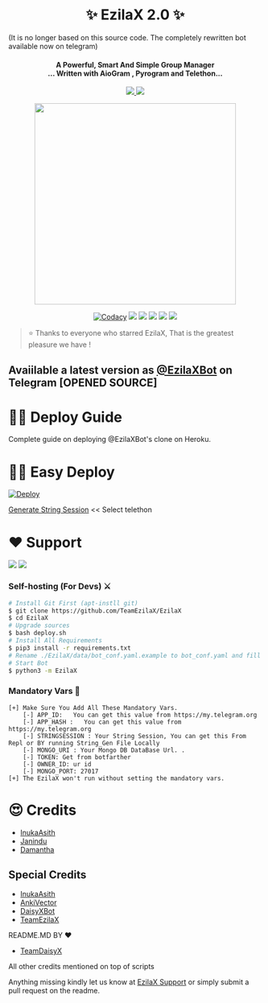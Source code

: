 <h1 align="center"><b>✨ EzilaX 2.0  ✨</b></h1>


(It is no longer based on this source code. The completely rewritten bot available now on telegram)

<h4 align="center">A Powerful, Smart And Simple Group Manager <br> ... Written with AioGram , Pyrogram and Telethon...</h4>
<p align='center'>
  <a href="https://www.python.org/" alt="made-with-python"> <img src="https://img.shields.io/badge/Made%20with-Python-1f425f.svg?style=flat-square&logo=python&color=blue" /> </a>
  <a href="https://github.com/TeamEzilaX/EzilaX/graphs/commit-activity" alt="Maintenance"> <img src="https://img.shields.io/badge/Maintained%3F-yes-green.svg?style=flat-square" /> </a>
</p>


<p align="center"><a href="https://t.me/Ezila_Support"><img src="https://telegra.ph/file/b95c6ec979f83a66ad46f.jpg" width="400"></a></p>
<p align="center">
    <a href="https://app.codacy.com/manual/teamezilax/ezilax/dashboard"> <img src="https://img.shields.io/codacy/grade/4d58f2a402b54aed8a7d95f7add45a81?color=brightgreen&logo=codacy&logoColor=green&style=for-the-badge" alt="Codacy" /></a>
    <a href="https://github.com/teamezilax/ezilax"> <img src="https://img.shields.io/github/repo-size/teamezilax/daisyx?color=orange&logo=github&logoColor=green&style=for-the-badge" /></a>
    <a href="https://github.com/teamezilax/ezilax/commits/sadewj"> <img src="https://img.shields.io/github/last-commit/teamezilax/ezilax?color=brown&logo=github&logoColor=green&style=for-the-badge" /></a>
    <a href="https://github.com/teamezilax/ezilax/issues"> <img src="https://img.shields.io/github/issues/teamezilax/ezilax?color=blueviolet&logo=github&logoColor=green&style=for-the-badge" /></a>
    <a href="https://github.com/teamezilax/ezilax/network/members"> <img src="https://img.shields.io/github/forks/teamezilax/ezilax?color=red&logo=github&logoColor=green&style=for-the-badge" /></a>  
    <a href="https://pypi.org/project/Telethon/"> <img src="https://img.shields.io/pypi/v/telethon?color=yellow&label=telethon&logo=python&logoColor=green&style=for-the-badge" /></a>
</p>

> ⭐️ Thanks to everyone who starred EzilaX, That is the greatest pleasure we have !

## Avaiilable a latest version as  [@EzilaXBot](https://t.me/ezilaxbot) on Telegram [OPENED SOURCE]

# 🧙‍♀️ Deploy Guide
Complete guide on deploying @EzilaXBot's clone on Heroku.

# 🏃‍♂️ Easy Deploy 
[![Deploy](https://www.herokucdn.com/deploy/button.svg)](https://heroku.com/deploy?template=https://github.com/TeamEzilaX/EzilaX.git)

[Generate String Session](https://replit.com/@SpEcHiDe/GenerateStringSession)  << Select telethon


# ❤️ Support
<a href="https://t.me/Ezila_Support"><img src="https://img.shields.io/badge/Join-Telegram%20Channel-red.svg?logo=Telegram"></a>
<a href="https://t.me/Ezila_Updates"><img src="https://img.shields.io/badge/Join-Telegram%20Group-blue.svg?logo=telegram"></a>

### Self-hosting (For Devs) ⚔
```sh
# Install Git First (apt-instll git)
$ git clone https://github.com/TeamEzilaX/EzilaX
$ cd EzilaX
# Upgrade sources
$ bash deploy.sh
# Install All Requirements 
$ pip3 install -r requirements.txt
# Rename ./EzilaX/data/bot_conf.yaml.example to bot_conf.yaml and fill
# Start Bot 
$ python3 -m EzilaX
```

### Mandatory Vars 📒
```
[+] Make Sure You Add All These Mandatory Vars. 
    [-] APP_ID:   You can get this value from https://my.telegram.org
    [-] APP_HASH :   You can get this value from https://my.telegram.org
    [-] STRINGSESSION : Your String Session, You can get this From Repl or BY running String_Gen File Locally
    [-] MONGO_URI : Your Mongo DB DataBase Url. .
    [-] TOKEN: Get from botfarther
    [-] OWNER_ID: ur id
    [-] MONGO_PORT: 27017
[+] The EzilaX won't run without setting the mandatory vars.
```

# 😍 Credits

 - [InukaAsith](https://github.com/inukaasith)
 - [Janindu](https://gitlab.com/imjanindu)
 - [Damantha](https://github.com/Damantha126)

## Special Credits
- [InukaAsith](https://gitlab.com/inukaasith)
- [AnkiVector](https://t.me/TheAnkiVectorBot)
- [DaisyXBot](https://t.me/DaisyXBot)
- [TeamEzilaX](https://github.com/TeamEzilaX)

README.MD BY ❤️

- [TeamDaisyX](https://github.com/TeamDaisyX)

All other credits mentioned on top of scripts

Anything missing kindly let us know at [EzilaX Support](https://t.me/Ezila_Support) or simply submit a pull request on the readme.


